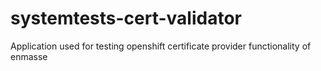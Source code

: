 # systemtests-cert-validator
Application used for testing openshift certificate provider functionality of enmasse